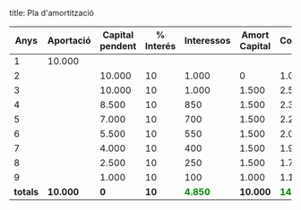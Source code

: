 title: Pla d'amortització

Anys       | Aportació | Capital pendent | % Interés | Interessos | Amort Capital | Cobrament | Capital pendent
---------- | --------- | --------------- | --------- | ---------- | ------------- | --------- | ---------------
1          | 10.000    |                 |           |            |               |           |
2          |           | 10.000	         | 10        | 1.000      | 0             | 1.000     | 10.000
3          |           | 10.000          | 10        | 1.000      | 1.500         | 2.500     | 8.500
4          |           | 8.500           | 10        | 850        | 1.500         | 2.350     | 7.000
5          |           | 7.000           | 10        | 700        | 1.500         | 2.200     | 5.500
6          |           | 5.500	         | 10        | 550        | 1.500         | 2.050     | 4.000
7          |           | 4.000           | 10        | 400        | 1.500         | 1.900     | 2.500
8          |           | 2.500           | 10        | 250        | 1.500         | 1.750     | 1000
9          |           | 1.000	         | 10        | 100        | 1.000         | 1.100     | 0
**totals** |  **10.000**  | **0** | **10** | <strong style="color: green;">4.850</strong> | **10.000** | <strong style="color: green;">14.850</strong> | **0**